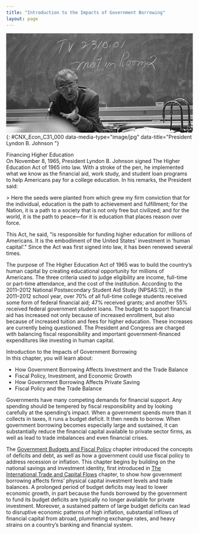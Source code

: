 ```yaml
---
title: "Introduction to the Impacts of Government Borrowing"
layout: page
---
```



<?cnx.eoc class="summary" title="Chapter Review"?>

<?cnx.eoc class="self-check-questions" title="Self-Check Questions"?>

<?cnx.eoc class="review-questions" title="Review Questions"?>

<?cnx.eoc class="critical-thinking" title="Critical Thinking Questions"?>

<?cnx.eoc class="problems" title="Problems"?>

<?cnx.eoc class="references" title="References"?>

 ![This is a photograph of Lyndon B. Johnson in front of a chalkboard.](../resources/CNX_Econ_C31_000.jpg "President Lyndon Johnson played a pivotal role in financing higher education. (Credit: modification of image by LBJ Museum &amp; Library)"){: #CNX_Econ_C31_000 data-media-type="image/jpg" data-title="President Lyndon B. Johnson "}

<div data-type="note" class="economics bringhome" markdown="1">
<div data-type="title">
Financing Higher Education
</div>
On November 8, 1965, President Lyndon B. Johnson signed The Higher Education Act of 1965 into law. With a stroke of the pen, he implemented what we know as the financial aid, work study, and student loan programs to help Americans pay for a college education. In his remarks, the President said:

\> Here the seeds were planted from which grew my firm conviction that for the individual, education is the path to achievement and fulfillment; for the Nation, it is a path to a society that is not only free but civilized; and for the world, it is the path to peace—for it is education that places reason over force.

This Act, he said, \"is responsible for funding higher education for millions of Americans. It is the embodiment of the United States’ investment in ‘human capital’.\" Since the Act was first signed into law, it has been renewed several times.

The purpose of The Higher Education Act of 1965 was to build the country’s human capital by creating educational opportunity for millions of Americans. The three criteria used to judge eligibility are income, full-time or part-time attendance, and the cost of the institution. According to the 2011–2012 National Postsecondary Student Aid Study (NPSAS:12), in the 2011–2012 school year, over 70% of all full-time college students received some form of federal financial aid; 47% received grants; and another 55% received federal government student loans. The budget to support financial aid has increased not only because of increased enrollment, but also because of increased tuition and fees for higher education. These increases are currently being questioned. The President and Congress are charged with balancing fiscal responsibility and important government-financed expenditures like investing in human capital.

</div>

<div data-type="note" class="economics chapter-objectives" markdown="1">
<div data-type="title">
Introduction to the Impacts of Government Borrowing
</div>
In this chapter, you will learn about:

* How Government Borrowing Affects Investment and the Trade Balance
* Fiscal Policy, Investment, and Economic Growth
* How Government Borrowing Affects Private Saving
* Fiscal Policy and the Trade Balance

</div>

Governments have many competing demands for financial support. Any spending should be tempered by fiscal responsibility and by looking carefully at the spending’s impact. When a government spends more than it collects in taxes, it runs a budget deficit. It then needs to borrow. When government borrowing becomes especially large and sustained, it can substantially reduce the financial capital available to private sector firms, as well as lead to trade imbalances and even financial crises.

The [Government Budgets and Fiscal Policy](/m48791) chapter introduced the concepts of deficits and debt, as well as how a government could use fiscal policy to address recession or inflation. This chapter begins by building on the national savings and investment identity, first introduced in [The International Trade and Capital Flows](/m48731) chapter, to show how government borrowing affects firms’ physical capital investment levels and trade balances. A prolonged period of budget deficits may lead to lower economic growth, in part because the funds borrowed by the government to fund its budget deficits are typically no longer available for private investment. Moreover, a sustained pattern of large budget deficits can lead to disruptive economic patterns of high inflation, substantial inflows of financial capital from abroad, plummeting exchange rates, and heavy strains on a country’s banking and financial system.

